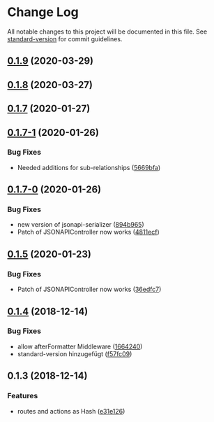# Change Log

All notable changes to this project will be documented in this file. See [standard-version](https://github.com/conventional-changelog/standard-version) for commit guidelines.

<a name="0.1.9"></a>
## [0.1.9](https://github.com/piceaTech/bambus/compare/v0.1.8...v0.1.9) (2020-03-29)



<a name="0.1.8"></a>
## [0.1.8](https://github.com/piceaTech/bambus/compare/v0.1.7...v0.1.8) (2020-03-27)



<a name="0.1.7"></a>
## [0.1.7](https://github.com/piceaTech/bambus/compare/v0.1.7-1...v0.1.7) (2020-01-27)



<a name="0.1.7-1"></a>
## [0.1.7-1](https://github.com/piceaTech/bambus/compare/v0.1.7-0...v0.1.7-1) (2020-01-26)


### Bug Fixes

* Needed additions for sub-relationships ([5669bfa](https://github.com/piceaTech/bambus/commit/5669bfa))



<a name="0.1.7-0"></a>
## [0.1.7-0](https://github.com/piceaTech/bambus/compare/v0.1.4...v0.1.7-0) (2020-01-26)


### Bug Fixes

* new version of jsonapi-serializer ([894b965](https://github.com/piceaTech/bambus/commit/894b965))
* Patch of JSONAPIController now works ([4811ecf](https://github.com/piceaTech/bambus/commit/4811ecf))



<a name="0.1.5"></a>
## [0.1.5](https://github.com/piceaTech/bambus/compare/v0.1.4...v0.1.5) (2020-01-23)


### Bug Fixes

* Patch of JSONAPIController now works ([36edfc7](https://github.com/piceaTech/bambus/commit/36edfc7))



<a name="0.1.4"></a>
## [0.1.4](https://github.com/piceaTech/bambus/compare/v0.1.3...v0.1.4) (2018-12-14)


### Bug Fixes

* allow afterFormatter Middleware ([1664240](https://github.com/piceaTech/bambus/commit/1664240))
* standard-version hinzugefügt ([f57fc09](https://github.com/piceaTech/bambus/commit/f57fc09))



<a name="0.1.3"></a>
## 0.1.3 (2018-12-14)


### Features

* routes and actions as Hash ([e31e126](https://github.com/piceaTech/bambus/commit/e31e126))

